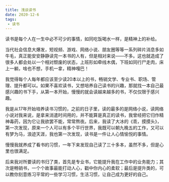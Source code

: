 ```yaml
---
title: 浅谈读书
date: 2020-12-6
tags:
 - 读书
---
```


读书是每个人在一生中必不可少的事情，如同吃饭喝水一样，是精神上的补给。

当代社会信息大爆发，短视频、游戏、网络小说、朋友圈等等一系列碎片消息多如牛毛，真正能安安静静读完一本书的人有，但是相对来说——不多。这也就造成了很多人都会处以一个相对颓废的状态，上班形如牵线木偶，下班如同行尸走肉，床上一躺，啥也不想，手机一拿，精神嘎巴！

我觉得每个人每年都应该至少读20本以上的书，畅销文学、专业书、职场、管理、提升都可以。如果不喜欢读书，又想培养自己读书的兴趣，那就找一本自己最感兴趣的书下手，从第一本开始，慢慢的就会读越来越多的书，不仅仅限于感兴趣。

我是从17年开始培养读书习惯的，之前的日子里，读的最多的是网络小说，读网络小说对我来说，是拿来消遣时间用的，并不能算是真正的读书，我曾经把它归作精神毒药，因为它让我欲罢不能，常常熬夜。后来，我读了大冰的《乖，摸摸头》，第一次发现，原来一个人可以有多个平行世界，我既可以朝九晚五的工作，又可以有梦为马，浪迹天涯，我也第一次发现，读书是一件让人心情愉悦的事情。

慢慢我就养成了看书的习惯，一年下来发现自己读了三十多本，虽然不多，但是心里也很满足。

后来我对所要读的书归了类，首先是专业书，它能提升我在工作中的业务能力；其次是畅销书，一个个故事最能打动人心，戳中你内心的柔软；最后是提升类的，可以教你刻意练习平常的一些学习习惯，生活习惯，让自己成为更好的自己。